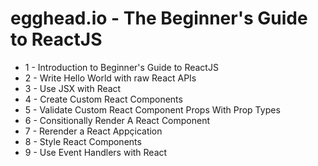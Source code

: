# egghead.io - The Beginner's Guide to ReactJS
+ 1 - Introduction to Beginner's Guide to ReactJS
+ 2 - Write Hello World with raw React APIs
+ 3 - Use JSX with React
+ 4 - Create Custom React Components
+ 5 - Validate Custom React Component Props With Prop Types
+ 6 - Consitionally Render A React Component
+ 7 - Rerender a React Appçication
+ 8 - Style React Components
+ 9 - Use Event Handlers with React

